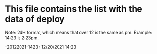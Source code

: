 # This file contains the list with the data of deploy

Note: 24H format, which means that over 12 is the same as pm. Example: 14:23 is 2:23pm.

-20122021-1423 : 12/20/2021 14:23

